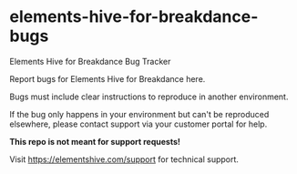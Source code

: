# elements-hive-for-breakdance-bugs
Elements Hive for Breakdance Bug Tracker

Report bugs for Elements Hive for Breakdance here. 

Bugs must include clear instructions to reproduce in another environment.

If the bug only happens in your environment but can't be reproduced elsewhere, please contact support via your customer portal for help.

**This repo is not meant for support requests!**

Visit https://elementshive.com/support for technical support.
